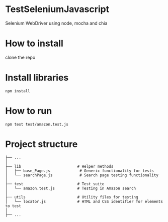 # TestSeleniumJavascript
Selenium WebDriver using node, mocha and chia

# How to install 
clone the repo

# Install libraries 
`npm install`

# How to run 
`npm test test/amazon.test.js`

# Project structure

    ├── ...
    │
    ├── lib                         # Helper methods
    │   ├── base_Page.js             # Generic functionality for tests
    │   └── searchPage.js            # Search page testing functionality
    │
    ├── test                        # Test suite
    │   └── amazon.test.js          # Testing in Amazon search
    │
    ├── utils                       # Utility files for testing
    │   └── locator.js              # HTML and CSS identifier for elements to test
    │
    ├── ...
